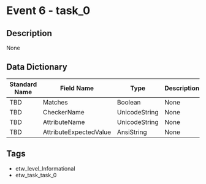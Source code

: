 # Event 6 - task_0

## Description
None

## Data Dictionary
|Standard Name|Field Name|Type|Description|Sample Value|
|---|---|---|---|---|
|TBD|Matches|Boolean|None|`None`|
|TBD|CheckerName|UnicodeString|None|`None`|
|TBD|AttributeName|UnicodeString|None|`None`|
|TBD|AttributeExpectedValue|AnsiString|None|`None`|

## Tags
* etw_level_Informational
* etw_task_task_0
